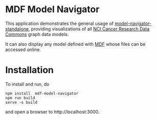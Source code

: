 # MDF Model Navigator

This application demonstrates the general usage of 
[model-navigator-standalone](https://www.npmjs.com/package/model-navigator-standalone),
providing visualizations of all [NCI Cancer Research Data Commons](https://datacommons.cancer.gov/)
graph data models.

It can also display any model defined with [MDF](https://github.com/CBIIT/bento-mdf)
whose files can be accessed online.

# Installation

To install and run, do

```shell
npm install  mdf-model-navigator
npm run build
serve -s build
```

and open a browser to http://localhost:3000.

